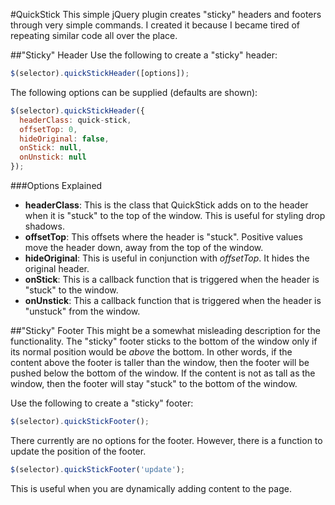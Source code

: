 #QuickStick
This simple jQuery plugin creates "sticky" headers and footers through very simple commands. I created it because I became tired of repeating similar code all over the place.

##"Sticky" Header
Use the following to create a "sticky" header:
```javascript
$(selector).quickStickHeader([options]);
```
The following options can be supplied (defaults are shown):
```javascript
$(selector).quickStickHeader({
  headerClass: quick-stick,
  offsetTop: 0,
  hideOriginal: false,
  onStick: null,
  onUnstick: null
});
```
###Options Explained
- __headerClass__: This is the class that QuickStick adds on to the header when it is "stuck" to the top of the window. This is useful for styling drop shadows.
- __offsetTop__: This offsets where the header is "stuck". Positive values move the header down, away from the top of the window.
- __hideOriginal__: This is useful in conjunction with _offsetTop_. It hides the original header.
- __onStick__: This is a callback function that is triggered when the header is "stuck" to the window.
- __onUnstick__: This a callback function that is triggered when the header is "unstuck" from the window.

##"Sticky" Footer
This might be a somewhat misleading description for the functionality. The "sticky" footer sticks to the bottom of the window only if its normal position would be _above_ the bottom. In other words, if the content above the footer is taller than the window, then the footer will be pushed below the bottom of the window. If the content is not as tall as the window, then the footer will stay "stuck" to the bottom of the window.

Use the following to create a "sticky" footer:
```javascript
$(selector).quickStickFooter();
```
There currently are no options for the footer. However, there is a function to update the position of the footer.
```javascript
$(selector).quickStickFooter('update');
```
This is useful when you are dynamically adding content to the page.